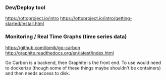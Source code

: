 
### Dev/Deploy tool
https://ottoproject.io/intro
https://ottoproject.io/intro/getting-started/install.html



### Monitoring / Real Time Graphs (time series data)
https://github.com/lomik/go-carbon
http://graphite.readthedocs.org/en/latest/index.html

Go Carbon is a backend, then Graphite is the front end.
To use would need to dockerize (though some of these things maybe shouldn't be containers) and then needs access to disk.
